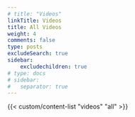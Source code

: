 ```yaml
---
# title: "Videos"
linkTitle: Videos
title: All Videos
weight: 4
comments: false
type: posts
excludeSearch: true
sidebar:
    excludechildren: true
# type: docs
# sidebar:
#   separator: true
---
```


<!-- Lorem ipsum dolor sit amet, consectetur adipiscing elit. Phasellus vitae nunc non tellus euismod pretium. Nam justo dui, venenatis in fermentum sit amet, vulputate ut enim. Aenean finibus felis id egestas aliquet. Proin urna ex, cursus dignissim aliquam quis, consectetur vel lorem.  -->

<!-- ## What's new

## Popular articles

## All articles -->

<!-- {{< custom/contributions "all" "videos" >}} -->

{{< custom/content-list "videos" "all" >}}
